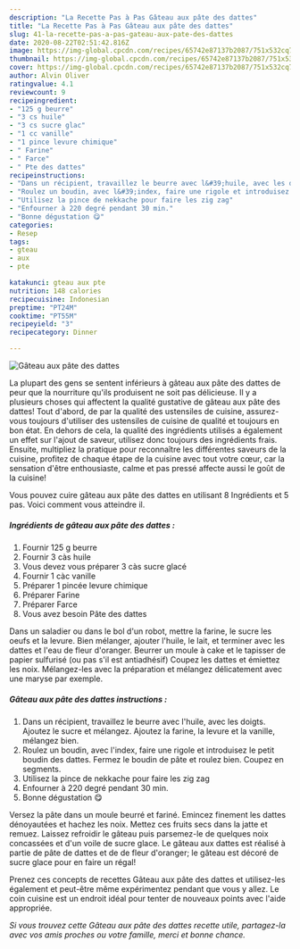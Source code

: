 ```yaml
---
description: "La Recette Pas à Pas Gâteau aux pâte des dattes"
title: "La Recette Pas à Pas Gâteau aux pâte des dattes"
slug: 41-la-recette-pas-a-pas-gateau-aux-pate-des-dattes
date: 2020-08-22T02:51:42.816Z
image: https://img-global.cpcdn.com/recipes/65742e87137b2087/751x532cq70/gateau-aux-pate-des-dattes-photo-principale-de-la-recette.jpg
thumbnail: https://img-global.cpcdn.com/recipes/65742e87137b2087/751x532cq70/gateau-aux-pate-des-dattes-photo-principale-de-la-recette.jpg
cover: https://img-global.cpcdn.com/recipes/65742e87137b2087/751x532cq70/gateau-aux-pate-des-dattes-photo-principale-de-la-recette.jpg
author: Alvin Oliver
ratingvalue: 4.1
reviewcount: 9
recipeingredient:
- "125 g beurre"
- "3 cs huile"
- "3 cs sucre glac"
- "1 cc vanille"
- "1 pince levure chimique"
- " Farine"
- " Farce"
- " Pte des dattes"
recipeinstructions:
- "Dans un récipient, travaillez le beurre avec l&#39;huile, avec les doigts. Ajoutez le sucre et mélangez. Ajoutez la farine, la levure et la vanille, mélangez bien."
- "Roulez un boudin, avec l&#39;index, faire une rigole et introduisez le petit boudin des dattes. Fermez le boudin de pâte et roulez bien. Coupez en segments."
- "Utilisez la pince de nekkache pour faire les zig zag"
- "Enfourner à 220 degré pendant 30 min."
- "Bonne dégustation 😋"
categories:
- Resep
tags:
- gteau
- aux
- pte

katakunci: gteau aux pte 
nutrition: 148 calories
recipecuisine: Indonesian
preptime: "PT24M"
cooktime: "PT55M"
recipeyield: "3"
recipecategory: Dinner

---
```



![Gâteau aux pâte des dattes](https://img-global.cpcdn.com/recipes/65742e87137b2087/751x532cq70/gateau-aux-pate-des-dattes-photo-principale-de-la-recette.jpg)

La plupart des gens se sentent inférieurs à gâteau aux pâte des dattes de peur que la nourriture qu'ils produisent ne soit pas délicieuse. Il y a plusieurs choses qui affectent la qualité gustative de gâteau aux pâte des dattes! Tout d'abord, de par la qualité des ustensiles de cuisine, assurez-vous toujours d'utiliser des ustensiles de cuisine de qualité et toujours en bon état. En dehors de cela, la qualité des ingrédients utilisés a également un effet sur l'ajout de saveur, utilisez donc toujours des ingrédients frais. Ensuite, multipliez la pratique pour reconnaître les différentes saveurs de la cuisine, profitez de chaque étape de la cuisine avec tout votre cœur, car la sensation d'être enthousiaste, calme et pas pressé affecte aussi le goût de la cuisine!

<!--inarticleads1-->

Vous pouvez cuire gâteau aux pâte des dattes en utilisant 8 Ingrédients et 5 pas. Voici comment vous atteindre il.

##### Ingrédients de gâteau aux pâte des dattes :

1. Fournir 125 g beurre
1. Fournir 3 càs huile
1. Vous devez vous préparer 3 càs sucre glacé
1. Fournir 1 càc vanille
1. Préparer 1 pincée levure chimique
1. Préparer  Farine
1. Préparer  Farce
1. Vous avez besoin  Pâte des dattes


Dans un saladier ou dans le bol d&#39;un robot, mettre la farine, le sucre les oeufs et la levure. Bien mélanger, ajouter l&#39;huile, le lait, et terminer avec les dattes et l&#39;eau de fleur d&#39;oranger. Beurrer un moule à cake et le tapisser de papier sulfurisé (ou pas s&#39;il est antiadhésif) Coupez les dattes et émiettez les noix. Mélangez-les avec la préparation et mélangez délicatement avec une maryse par exemple. 

<!--inarticleads2-->

##### Gâteau aux pâte des dattes instructions :

1. Dans un récipient, travaillez le beurre avec l&#39;huile, avec les doigts. Ajoutez le sucre et mélangez. Ajoutez la farine, la levure et la vanille, mélangez bien.
1. Roulez un boudin, avec l&#39;index, faire une rigole et introduisez le petit boudin des dattes. Fermez le boudin de pâte et roulez bien. Coupez en segments.
1. Utilisez la pince de nekkache pour faire les zig zag
1. Enfourner à 220 degré pendant 30 min.
1. Bonne dégustation 😋


Versez la pâte dans un moule beurré et fariné. Emincez finement les dattes dénoyautées et hachez les noix. Mettez ces fruits secs dans la jatte et remuez. Laissez refroidir le gâteau puis parsemez-le de quelques noix concassées et d&#39;un voile de sucre glace. Le gâteau aux dattes est réalisé à partie de pâte de dattes et de de fleur d&#39;oranger; le gâteau est décoré de sucre glace pour en faire un régal! 

<!--inarticleads1-->

<p>
Prenez ces concepts de recettes Gâteau aux pâte des dattes et utilisez-les également et peut-être même expérimentez pendant que vous y allez. Le coin cuisine est un endroit idéal pour tenter de nouveaux points avec l'aide appropriée.
</p>

<p>
<i>Si vous trouvez cette Gâteau aux pâte des dattes recette utile, partagez-la avec vos amis proches ou votre famille, merci et bonne chance.</i>
</p>
